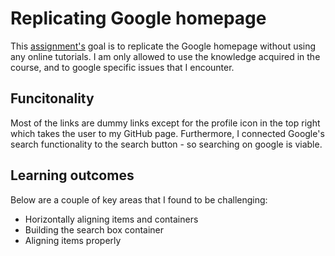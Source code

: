 # Replicating Google homepage

This [assignment's](https://www.theodinproject.com/courses/foundations/lessons/html-css) goal is to replicate the Google homepage without using any online tutorials. I am only allowed to use the knowledge acquired in the course, and to google specific issues that I encounter.


## Funcitonality

Most of the links are dummy links except for the profile icon in the top right which takes the user to my GitHub page. Furthermore, I connected Google's search functionality to the search button - so searching on google is viable. 

## Learning outcomes

Below are a couple of key areas that I found to be challenging: 

* Horizontally aligning items and containers
* Building the search box container
* Aligning items properly